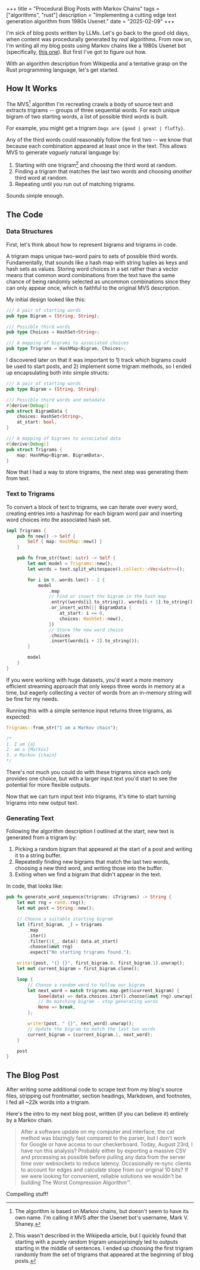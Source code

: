 +++
title = "Procedural Blog Posts with Markov Chains"
tags = ["algorithms", "rust"]
description = "Implementing a cutting edge text generation algorithm from 1980s Usenet."
date = "2025-02-09"
+++

I'm sick of blog posts written by LLMs. Let's go back to the good old days, when content was procedurally generated by *real* algorithms. From now on, I'm writing all my blog posts using Markov chains like a 1980s Usenet bot (specifically, [this one](https://en.wikipedia.org/wiki/Mark_V._Shaney)). But first I've got to figure out how.

With an algorithm description from Wikipedia and a tentative grasp on the Rust programming language, let's get started.

## How It Works

The MVS[^mvs] algorithm I'm recreating crawls a body of source text and extracts trigrams -- groups of three sequential words. For each unique bigram of two starting words, a list of possible third words is built.

For example, you might get a trigram `Dogs are {good | great | fluffy}`.

Any of the third words could reasonably follow the first two -- we know that because each combination appeared at least once in the text. This allows MVS to generate *vaguely* natural language by:

1. Starting with one trigram[^start] and choosing the third word at random.
1. Finding a trigram that matches the last two words and choosing *another* third word at random.
1. Repeating until you run out of matching trigrams.

Sounds simple enough.

## The Code

### Data Structures

First, let's think about how to represent bigrams and trigrams in code.

A trigram maps unique two-word pairs to sets of possible third words. Fundamentally, that sounds like a hash map with string tuples as keys and hash sets as values. Storing word choices in a set rather than a vector means that common word combinations from the text have the same chance of being randomly selected as uncommon combinations since they can only appear once, which is faithful to the original MVS description. 

My initial design looked like this:

```rust
/// A pair of starting words
pub type Bigram = (String, String);

/// Possible third words
pub type Choices = HashSet<String>;

/// A mapping of bigrams to associated choices
pub type Trigrams = HashMap<Bigram, Choices>;
```

I discovered later on that it was important to 1) track which bigrams could be used to start posts, and 2) implement some trigram methods, so I ended up encapsulating both into simple structs:

```rust
/// A pair of starting words
pub type Bigram = (String, String);

/// Possible third words and metadata
#[derive(Debug)]
pub struct BigramData {
    choices: HashSet<String>,
    at_start: bool,
}

/// A mapping of bigrams to associated data
#[derive(Debug)]
pub struct Trigrams {
    map: HashMap<Bigram, BigramData>,
}
```

Now that I had a way to store trigrams, the next step was generating them from text.

### Text to Trigrams

To convert a block of text to trigrams, we can iterate over every word, creating entries into a hashmap for each bigram word pair and inserting word choices into the associated hash set. 

```rust
impl Trigrams {
    pub fn new() -> Self {
        Self { map: HashMap::new() }
    }

    pub fn from_str(text: &str) -> Self {
        let mut model = Trigrams::new();
        let words = text.split_whitespace().collect::<Vec<&str>>();

        for i in 0..words.len() - 2 {
            model
                .map
                // Find or insert the bigram in the hash map
                .entry((words[i].to_string(), words[i + 1].to_string()))
                .or_insert_with(|| BigramData {
                    at_start: i == 0,
                    choices: HashSet::new(),
                })
                // Store the new word choice
                .choices
                .insert(words[i + 2].to_string());
        }

        model
    }
}
```

If you were working with huge datasets, you'd want a more memory efficient streaming approach that only keeps three words in memory at a time, but eagerly collecting a vector of words from an in-memory string will be fine for my needs.

Running this with a simple sentence input returns three trigrams, as expected:

```rust
Trigrams::from_str("I am a Markov chain");

/*
1. I am {a}
2. am a {Markov}
3. a Markov {chain}
*/
```

There's not much you could do with these trigrams since each only provides one choice, but with a larger input text you'd start to see the potential for more flexible outputs.

Now that we can turn input text into trigrams, it's time to start turning trigrams into new output text.

### Generating Text

Following the algorithm description I outlined at the start, new text is generated from a trigram by:

1. Picking a random bigram that appeared at the start of a post and writing it to a string buffer.
1. Repeatedly finding new bigrams that match the last two words, choosing a new third word, and writing those into the buffer.
1. Exiting when we find a bigram that didn't appear in the text.

In code, that looks like:

```rust
pub fn generate_word_sequence(trigrams: &Trigrams) -> String {
    let mut rng = rand::rng();
    let mut post = String::new();

    // Choose a suitable starting bigram
    let (first_bigram, _) = trigrams
        .map
        .iter()
        .filter(|(_, data)| data.at_start)
        .choose(&mut rng)
        .expect("No starting trigrams found.");

    write!(post, "{} {}", first_bigram.0, first_bigram.1).unwrap();
    let mut current_bigram = first_bigram.clone();

    loop {
        // Choose a random word to follow our bigram
        let next_word = match trigrams.map.get(&current_bigram) {
            Some(data) => data.choices.iter().choose(&mut rng).unwrap().clone(),
            // No matching bigram - stop generating words
            None => break,
        };

        write!(post, " {}", next_word).unwrap();
        // Update the bigram to match the last two words
        current_bigram = (current_bigram.1, next_word);
    }

    post
}
```

## The Blog Post

After writing some additional code to scrape text from my blog's source files, stripping out frontmatter, section headings, Markdown, and footnotes, I fed all ~22k words into a trigram.

Here's the intro to my next blog post, written (if you can believe it) entirely by a Markov chain.

> After a software update on my computer and interface, the cat method was blazingly fast compared to the parser, but I don't work for Google or have access to our checkerboard. Today, August 23rd, I have run this analysis? Probably either by exporting a massive CSV and processing as possible before pulling any data from the server time over websockets to reduce latency. Occasionally re-sync clients to account for edges and calculate slope from our original 10 bits? If we were looking for convenient, reliable solutions we wouldn't be building The Worst Compression Algorithm™.

Compelling stuff!

[^mvs]: The algorithm is based on Markov chains, but doesn't seem to have its own name. I'm calling it MVS after the Usenet bot's username, Mark V. Shaney.
[^start]: This wasn't described in the Wikipedia article, but I quickly found that starting with a purely random trigram unsurprisingly led to outputs starting in the middle of sentences. I ended up choosing the first trigram randomly from the set of trigrams that appeared at the beginning of blog posts. 
